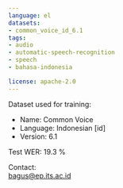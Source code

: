```yaml
---
language: el
datasets:
- common_voice_id_6.1
tags:
- audio
- automatic-speech-recognition
- speech
- bahasa-indonesia

license: apache-2.0
---
```


Dataset used for training: 
- Name: Common Voice
- Language: Indonesian [id]
- Version: 6.1

Test WER: 19.3 %

Contact:  
bagus@ep.its.ac.id